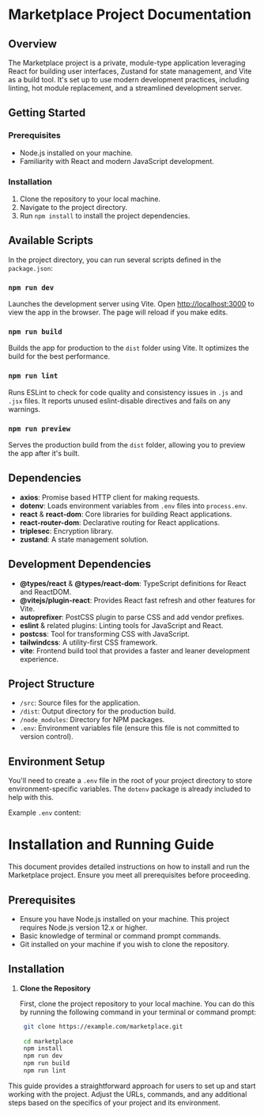 # Marketplace Project Documentation

## Overview

The Marketplace project is a private, module-type application leveraging React for building user interfaces, Zustand for state management, and Vite as a build tool. It's set up to use modern development practices, including linting, hot module replacement, and a streamlined development server.

## Getting Started

### Prerequisites

- Node.js installed on your machine.
- Familiarity with React and modern JavaScript development.

### Installation

1. Clone the repository to your local machine.
2. Navigate to the project directory.
3. Run `npm install` to install the project dependencies.

## Available Scripts

In the project directory, you can run several scripts defined in the `package.json`:

### `npm run dev`

Launches the development server using Vite. Open [http://localhost:3000](http://localhost:3000) to view the app in the browser. The page will reload if you make edits.

### `npm run build`

Builds the app for production to the `dist` folder using Vite. It optimizes the build for the best performance.

### `npm run lint`

Runs ESLint to check for code quality and consistency issues in `.js` and `.jsx` files. It reports unused eslint-disable directives and fails on any warnings.

### `npm run preview`

Serves the production build from the `dist` folder, allowing you to preview the app after it's built.

## Dependencies

- **axios**: Promise based HTTP client for making requests.
- **dotenv**: Loads environment variables from `.env` files into `process.env`.
- **react** & **react-dom**: Core libraries for building React applications.
- **react-router-dom**: Declarative routing for React applications.
- **triplesec**: Encryption library.
- **zustand**: A state management solution.

## Development Dependencies

- **@types/react** & **@types/react-dom**: TypeScript definitions for React and ReactDOM.
- **@vitejs/plugin-react**: Provides React fast refresh and other features for Vite.
- **autoprefixer**: PostCSS plugin to parse CSS and add vendor prefixes.
- **eslint** & related plugins: Linting tools for JavaScript and React.
- **postcss**: Tool for transforming CSS with JavaScript.
- **tailwindcss**: A utility-first CSS framework.
- **vite**: Frontend build tool that provides a faster and leaner development experience.

## Project Structure

- `/src`: Source files for the application.
- `/dist`: Output directory for the production build.
- `/node_modules`: Directory for NPM packages.
- `.env`: Environment variables file (ensure this file is not committed to version control).

## Environment Setup

You'll need to create a `.env` file in the root of your project directory to store environment-specific variables. The `dotenv` package is already included to help with this.

Example `.env` content:

# Installation and Running Guide

This document provides detailed instructions on how to install and run the Marketplace project. Ensure you meet all prerequisites before proceeding.

## Prerequisites

- Ensure you have Node.js installed on your machine. This project requires Node.js version 12.x or higher.
- Basic knowledge of terminal or command prompt commands.
- Git installed on your machine if you wish to clone the repository.

## Installation

1. **Clone the Repository**

   First, clone the project repository to your local machine. You can do this by running the following command in your terminal or command prompt:

   ```bash
    git clone https://example.com/marketplace.git
    
    cd marketplace
    npm install
    npm run dev
    npm run build
    npm run lint
   
This guide provides a straightforward approach for users to set up and start working with the project. Adjust the URLs, commands, and any additional steps based on the specifics of your project and its environment.




